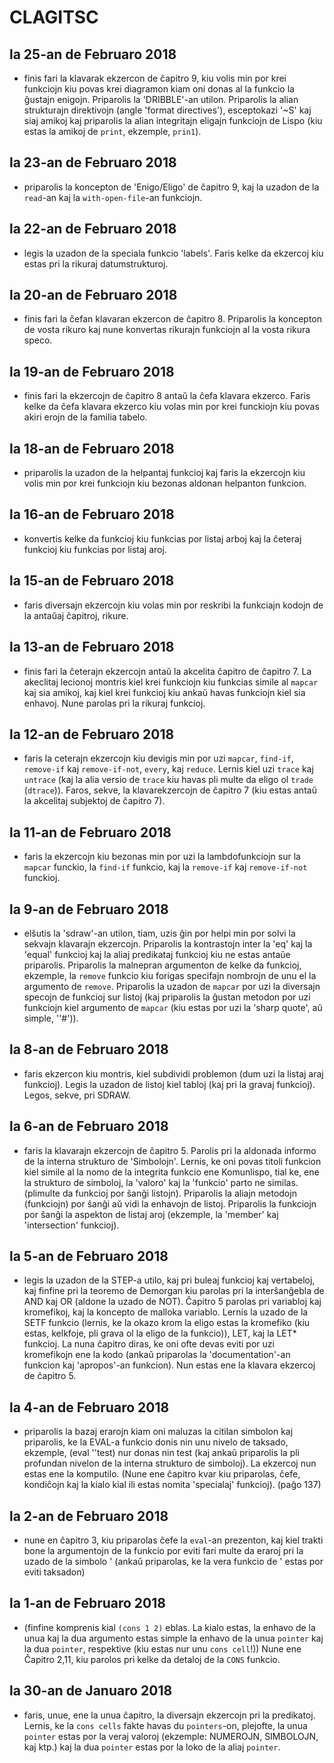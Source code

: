 CLAGITSC
========


la 25-an de Februaro 2018
-------------------------

- finis fari la klavarak ekzercon de ĉapitro 9, kiu volis min por krei funkciojn kiu povas krei
  diagramon kiam oni donas al la funkcio la ĝustajn enigojn. Priparolis la 'DRIBBLE'-an
  utilon. Priparolis la alian strukturajn direktivojn (angle 'format directives'), esceptokazi '~S'
  kaj siaj amikoj kaj priparolis la alian integritajn eligajn funkciojn de Lispo (kiu estas la
  amikoj de `print`, ekzemple, `prin1`). 

la 23-an de Februaro 2018
-------------------------

- priparolis la koncepton de 'Enigo/Eligo' de ĉapitro 9, kaj la uzadon de la `read`-an kaj la
  `with-open-file`-an funkciojn. 

la 22-an de Februaro 2018
-------------------------

- legis la uzadon de la speciala funkcio 'labels'. Faris kelke da ekzercoj kiu estas pri la rikuraj
  datumstrukturoj.

la 20-an de Februaro 2018
-------------------------

- finis fari la ĉefan klavaran ekzercon de ĉapitro 8. Priparolis la koncepton de vosta rikuro kaj
  nune konvertas rikurajn funkciojn al la vosta rikura speco.

la 19-an de Februaro 2018
-------------------------

- finis fari la ekzercojn de ĉapitro 8 antaŭ la ĉefa klavara ekzerco. Faris kelke da ĉefa klavara
  ekzerco kiu volas min por krei funckiojn kiu povas akiri erojn de la familia tabelo.

la 18-an de Februaro 2018
-------------------------

- priparolis la uzadon de la helpantaj funkcioj kaj faris la ekzercojn kiu volis min por krei
  funkciojn kiu bezonas aldonan helpanton funkcion. 

la 16-an de Februaro 2018
-------------------------

- konvertis kelke da funkcioj kiu funkcias por listaj arboj kaj la ĉeteraj funkcioj kiu funkcias por
  listaj aroj.

la 15-an de Februaro 2018
-------------------------

- faris diversajn ekzercojn kiu volas min por reskribi la funkciajn kodojn de la antaŭaj ĉapitroj,
  rikure.

la 13-an de Februaro 2018
-------------------------

- finis fari la ĉeterajn ekzercojn antaŭ la akcelita ĉapitro de ĉapitro 7. La akeclitaj lecionoj
  montris kiel krei funkciojn kiu funkcias simile al `mapcar` kaj sia amikoj, kaj kiel krei funkcioj
  kiu ankaŭ havas funkciojn kiel sia enhavoj. Nune parolas pri la rikuraj funkcioj.

la 12-an de Februaro 2018
-------------------------

- faris la ceterajn ekzercojn kiu devigis min por uzi `mapcar`, `find-if`, `remove-if` kaj
  `remove-if-not`, `every`, kaj `reduce`. Lernis kiel uzi `trace` kaj `untrace` (kaj la alia versio
  de `trace` kiu havas pli multe da eligo ol `trade` (`dtrace`)). Faros, sekve, la klavarekzercojn
  de ĉapitro 7 (kiu estas antaŭ la akcelitaj subjektoj de ĉapitro 7).

la 11-an de Februaro 2018
-------------------------

- faris la ekzercojn kiu bezonas min por uzi la lambdofunkciojn sur la `mapcar` funckio, la
  `find-if` funkcio, kaj la `remove-if` kaj `remove-if-not` funckioj.

la 9-an de Februaro 2018
------------------------

- elŝutis la 'sdraw'-an utilon, tiam, uzis ĝin por helpi min por solvi la sekvajn klavarajn
  ekzercojn. Priparolis la kontrastojn inter la 'eq' kaj la 'equal' funkcioj kaj la aliaj predikataj
  funkcioj kiu ne estas antaŭe priparolis. Priparolis la malnepran argumenton de kelke da funkcioj,
  ekzemple, la `remove` funkcio kiu forigas specifajn nombrojn de unu el la argumento de
  `remove`. Priparolis la uzadon de `mapcar` por uzi la diversajn specojn de funkcioj sur listoj
  (kaj priparolis la ĝustan metodon por uzi funkciojn kiel argumento de `mapcar` (kiu estas por uzi
  la 'sharp quote', aŭ simple, ''#')).

la 8-an de Februaro 2018
------------------------

- faris ekzercon kiu montris, kiel subdividi problemon (dum uzi la listaj araj funkcioj). Legis la
  uzadon de listoj kiel tabloj (kaj pri la gravaj funkcioj). Legos, sekve, pri SDRAW.

la 6-an de Februaro 2018
------------------------

- faris la klavarajn ekzercojn de ĉapitro 5. Parolis pri la aldonada informo de la interna strukturo
  de 'Simbolojn'. Lernis, ke oni povas titoli funkcion kiel simile al la nomo de la integrita
  funkcio ene Komunlispo, tial ke, ene la strukturo de simboloj, la 'valoro' kaj la 'funkcio' parto
  ne similas. (plimulte da funkcioj por ŝanĝi listojn). Priparolis la aliajn metodojn (funkciojn)
  por ŝanĝi aŭ vidi la enhavojn de listoj. Priparolis la funkciojn por ŝanĝi la aspekton de listaj
  aroj (ekzemple, la 'member' kaj 'intersection' funkcioj).

la 5-an de Februaro 2018
------------------------

- legis la uzadon de la STEP-a utilo, kaj pri buleaj funkcioj kaj vertabeloj, kaj finfine pri la
  teoremo de Demorgan kiu parolas pri la interŝanĝebla de AND kaj OR (aldone la uzado de
  NOT). Ĉapitro 5 parolas pri variabloj kaj kromefikoj, kaj la koncepto de malloka variablo. Lernis
  la uzado de la SETF funkcio (lernis, ke la okazo krom la eligo estas la kromefiko (kiu estas,
  kelkfoje, pli grava ol la eligo de la funkcio)), LET, kaj la LET* funkcioj. La nuna ĉapitro diras,
  ke oni ofte devas eviti por uzi kromefikojn ene la kodo (ankaŭ priparolas la 'documentation'-an
  funkcion kaj 'apropos'-an funkcion). Nun estas ene la klavara ekzercoj de ĉapitro 5.

la 4-an de Februaro 2018
------------------------

- priparolis la bazaj erarojn kiam oni maluzas la citilan simbolon kaj priparolis, ke la EVAL-a
  funkcio donis nin unu nivelo de taksado, ekzemple, (eval ''test) nur donas nin test (kaj ankaŭ
  priparolis la pli profundan nivelon de la interna strukturo de simboloj). La ekzercoj nun estas
  ene la komputilo. (Nune ene ĉapitro kvar kiu priparolas, ĉefe, kondiĉojn kaj la kialo kial ili
  estas nomita 'specialaj' funkcioj). (paĝo 137)

la 2-an de Februaro 2018
------------------------

- nune en ĉapitro 3, kiu priparolas ĉefe la `eval`-an prezenton, kaj kiel trakti bone la argumentojn
  de la funkcio por eviti fari multe da eraroj pri la uzado de la simbolo ' (ankaŭ priparolas, ke la
  vera funkcio de ' estas por eviti taksadon)

la 1-an de Februaro 2018
------------------------

- (finfine komprenis kial `(cons 1 2)` eblas. La kialo estas, la enhavo de la unua kaj la dua
  argumento estas simple la enhavo de la unua `pointer` kaj la dua `pointer`, respektive (kiu estas
  nur unu `cons cell`!)) Nune ene Ĉapitro 2,11, kiu parolos pri kelke da detaloj de la `CONS`
  funkcio.

la 30-an de Januaro 2018
------------------------

- faris, unue, ene la unua ĉapitro, la diversajn ekzercojn pri la predikatoj. Lernis, ke la `cons
  cells` fakte havas du `pointers`-on, plejofte, la unua `pointer` estas por la veraj valoroj
  (ekzemple: NUMEROJN, SIMBOLOJN, kaj ktp.) kaj la dua `pointer` estas por la loko de la aliaj
  `pointer`.


